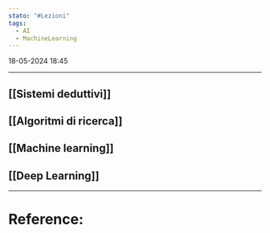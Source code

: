 ```yaml
---
stato: "#Lezioni"
tags:
  - AI
  - MachineLearning
---
```

18-05-2024 18:45

--- 

## [[Sistemi deduttivi]]
## [[Algoritmi di ricerca]]

## [[Machine learning]]
## [[Deep Learning]]










--- 
# Reference:
